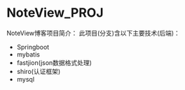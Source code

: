 # NoteView_PROJ
NoteView博客项目简介：
此项目(分支)含以下主要技术(后端)：
- Springboot
- mybatis
- fastjion(json数据格式处理)
- shiro(认证框架)
- mysql